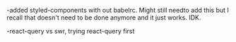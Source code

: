 -added styled-components with out babelrc. Might still needto add this but I recall that doesn't need to be done anymore and it just works. IDK.

-react-query vs swr, trying react-query first